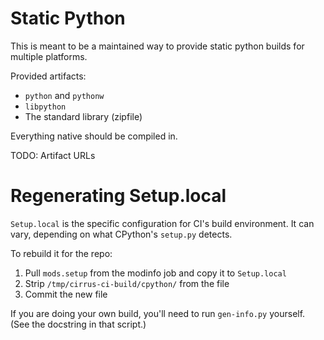Static Python
=============

This is meant to be a maintained way to provide static python builds for multiple platforms.

Provided artifacts:
* `python` and `pythonw`
* `libpython`
* The standard library (zipfile)

Everything native should be compiled in.

TODO: Artifact URLs

Regenerating Setup.local
========================

`Setup.local` is the specific configuration for CI's build environment. It can vary, depending on what CPython's `setup.py` detects.

To rebuild it for the repo:
1. Pull `mods.setup` from the modinfo job and copy it to `Setup.local`
2. Strip `/tmp/cirrus-ci-build/cpython/` from the file
3. Commit the new file

If you are doing your own build, you'll need to run `gen-info.py` yourself. (See the docstring in that script.)
